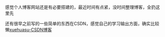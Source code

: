 感觉个人博客网站还是有必要搭建的，最近时间有点紧，没时间整理博客，全扔这里先

还有很早之前写的一些简单的东西在CSDN，感觉自己的学习输出方面，确实比较懒[xuehuasu-CSDN博客](https://blog.csdn.net/qq_52406324?type=blog)  


